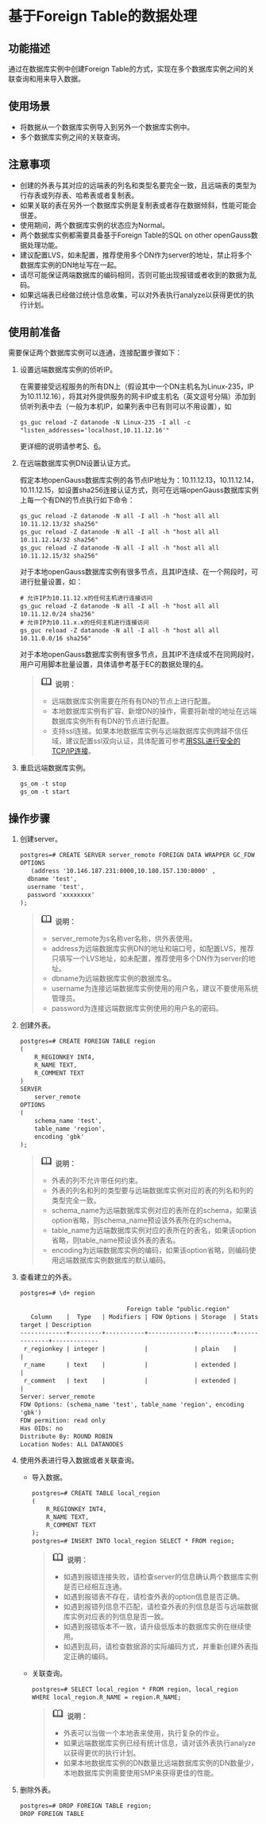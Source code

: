 # 基于Foreign Table的数据处理<a name="ZH-CN_TOPIC_0311524283"></a>

## 功能描述<a name="zh-cn_topic_0059778169_s0867185fef0f4a228532d432b598cb26"></a>

通过在数据库实例中创建Foreign Table的方式，实现在多个数据库实例之间的关联查询和用来导入数据。

## 使用场景<a name="section3206325195115"></a>

-   将数据从一个数据库实例导入到另外一个数据库实例中。
-   多个数据库实例之间的关联查询。

## 注意事项<a name="section116519262516"></a>

-   创建的外表与其对应的远端表的列名和类型名要完全一致，且远端表的类型为行存表或列存表、哈希表或者复制表。
-   如果关联的表在另外一个数据库实例是复制表或者存在数据倾斜，性能可能会很差。
-   使用期间，两个数据库实例的状态应为Normal。
-   两个数据库实例都需要具备基于Foreign Table的SQL on other openGauss数据处理功能。
-   建议配置LVS，如未配置，推荐使用多个DN作为server的地址，禁止将多个数据库实例的DN地址写在一起。
-   请尽可能保证两端数据库的编码相同，否则可能出现报错或者收到的数据为乱码。
-   如果远端表已经做过统计信息收集，可以对外表执行analyze以获得更优的执行计划。

## 使用前准备<a name="section14555122745119"></a>

需要保证两个数据库实例可以连通，连接配置步骤如下：

1.  设置远端数据库实例的侦听IP。

    在需要接受远程服务的所有DN上（假设其中一个DN主机名为Linux-235，IP为10.11.12.16），将其对外提供服务的网卡IP或主机名（英文逗号分隔）添加到侦听列表中去（一般为本机IP，如果列表中已有则可以不用设置），如

    ```
    gs_guc reload -Z datanode -N Linux-235 -I all -c "listen_addresses='localhost,10.11.12.16'"
    ```

    更详细的说明请参考[5](zh-cn_topic_0289900737.md#zh-cn_topic_0283136654_zh-cn_topic_0237120407_zh-cn_topic_0059779273_li36737057205239)、[6](zh-cn_topic_0289900737.md#zh-cn_topic_0283136654_li1724551081815)。

2.  在远端数据库实例DN设置认证方式。

    假定本地openGauss数据库实例的各节点IP地址为：10.11.12.13，10.11.12.14，10.11.12.15，如设置sha256连接认证方式，则可在远端openGauss数据库实例上每一个有DN的节点执行如下命令：

    ```
    gs_guc reload -Z datanode -N all -I all -h "host all all 10.11.12.13/32 sha256"
    gs_guc reload -Z datanode -N all -I all -h "host all all 10.11.12.14/32 sha256"
    gs_guc reload -Z datanode -N all -I all -h "host all all 10.11.12.15/32 sha256"
    ```

    对于本地openGauss数据库实例有很多节点，且其IP连续、在一个网段时，可进行批量设置，如：

    ```
    # 允许IP为10.11.12.x的任何主机进行连接访问
    gs_guc reload -Z datanode -N all -I all -h "host all all 10.11.12.0/24 sha256"
    # 允许IP为10.11.x.x的任何主机进行连接访问
    gs_guc reload -Z datanode -N all -I all -h "host all all 10.11.0.0/16 sha256"
    ```

    对于本地openGauss数据库实例有很多节点，且其IP不连续或不在同网段时，用户可用脚本批量设置，具体请参考基于EC的数据处理的[4](基于EC的数据处理.md#li118501793551)。

    >![](public_sys-resources/icon-note.gif) **说明：** 
    >-   远端数据库实例需要在所有有DN的节点上进行配置。
    >-   本地数据库实例有扩容、新增DN的操作，需要将新增的地址在远端数据库实例所有有DN的节点进行配置。
    >-   支持ssl连接。如果本地数据库实例与远端数据库实例跨越不信任域，建议配置ssl双向认证，具体配置可参考[用SSL进行安全的TCP/IP连接](zh-cn_topic_0289900924.md)。

3.  重启远端数据库实例。

    ```
    gs_om -t stop
    gs_om -t start
    ```


## 操作步骤<a name="section653132835118"></a>

1.  创建server。

    ```
    postgres=# CREATE SERVER server_remote FOREIGN DATA WRAPPER GC_FDW OPTIONS 
       (address '10.146.187.231:8000,10.180.157.130:8000' ,
      dbname 'test', 
      username 'test', 
      password 'xxxxxxxx'
    );
    ```

    >![](public_sys-resources/icon-note.gif) **说明：** 
    >-   server\_remote为s名称ver名称，供外表使用。
    >-   address为远端数据库实例DN的地址和端口号，如配置LVS，推荐只填写一个LVS地址，如未配置，推荐使用多个DN作为server的地址。
    >-   dbname为远端数据库实例的数据库名。
    >-   username为连接远端数据库实例使用的用户名，建议不要使用系统管理员。
    >-   password为连接远端数据库实例使用的用户名的密码。

2.  创建外表。

    ```
    postgres=# CREATE FOREIGN TABLE region
    (
        R_REGIONKEY INT4,
        R_NAME TEXT,
        R_COMMENT TEXT
    )
    SERVER
        server_remote
    OPTIONS
    (
        schema_name 'test',
        table_name 'region',
        encoding 'gbk'
    );
    ```

    >![](public_sys-resources/icon-note.gif) **说明：** 
    >-   外表的列不允许带任何约束。
    >-   外表的列名和列的类型要与远端数据库实例对应的表的列名和列的类型完全一致。
    >-   schema\_name为远端数据库实例对应的表所在的schema，如果该option省略，则schema\_name预设该外表所在的schema。
    >-   table\_name为远端数据库实例对应的表所在的表名，如果该option省略，则table\_name预设该外表的表名。
    >-   encoding为远端数据库实例的编码，如果该option省略，则编码使用远端数据库实例数据库的默认编码。

3.  查看建立的外表。

    ```
    postgres=# \d+ region
    
                                  Foreign table "public.region"
       Column    |  Type   | Modifiers | FDW Options | Storage  | Stats target | Description
    -------------+---------+-----------+-------------+----------+--------------+-------------
     r_regionkey | integer |           |             | plain    |              |
     r_name      | text    |           |             | extended |              |
     r_comment   | text    |           |             | extended |              |
    Server: server_remote
    FDW Options: (schema_name 'test', table_name 'region', encoding 'gbk')
    FDW permition: read only
    Has OIDs: no
    Distribute By: ROUND ROBIN
    Location Nodes: ALL DATANODES
    ```

4.  使用外表进行导入数据或者关联查询。
    -   导入数据。

        ```
        postgres=# CREATE TABLE local_region
        (
            R_REGIONKEY INT4,
            R_NAME TEXT,
            R_COMMENT TEXT
        );
        postgres=# INSERT INTO local_region SELECT * FROM region;
        ```

        >![](public_sys-resources/icon-note.gif) **说明：** 
        >-   如遇到报错连接失败，请检查server的信息确认两个数据库实例是否已经相互连通。
        >-   如遇到报错表不存在，请检查外表的option信息是否正确。
        >-   如遇到报错列信息不匹配，请检查外表的列信息是否与远端数据库实例对应表的列信息是否一致。
        >-   如遇到报错版本不一致，请升级低版本的数据库实例在继续使用。
        >-   如遇到乱码，请检查数据源的实际编码方式，并重新创建外表指定正确的编码。

    -   关联查询。

        ```
        postgres=# SELECT local_region * FROM region, local_region WHERE local_region.R_NAME = region.R_NAME;
        ```

        >![](public_sys-resources/icon-note.gif) **说明：** 
        >-   外表可以当做一个本地表来使用，执行复杂的作业。
        >-   如果远端数据库实例已经有统计信息，请对该外表执行analyze以获得更优的执行计划。
        >-   如果本地数据库实例的DN数量比远端数据库实例的DN数量少，本地数据库实例需要使用SMP来获得更佳的性能。


5.  删除外表。

    ```
    postgres=# DROP FOREIGN TABLE region;
    DROP FOREIGN TABLE 
    ```


